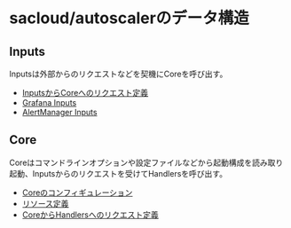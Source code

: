 # sacloud/autoscalerのデータ構造

## Inputs

Inputsは外部からのリクエストなどを契機にCoreを呼び出す。

- [InputsからCoreへのリクエスト定義](inputs-to-core.md)
- [Grafana Inputs](inputs_grafana.md)
- [AlertManager Inputs](inputs_alertmanager.md)

## Core

Coreはコマンドラインオプションや設定ファイルなどから起動構成を読み取り起動、Inputsからのリクエストを受けてHandlersを呼び出す。  

- [Coreのコンフィギュレーション](core.md)
- [リソース定義](resources.md)
- [CoreからHandlersへのリクエスト定義](core-to-handlers.md)

